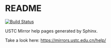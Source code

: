 README
=======

[![Build Status](https://travis-ci.org/ustclug/mirrorhelp.svg?branch=sphinx)](https://travis-ci.org/ustclug/mirrorhelp)

USTC Mirror help pages generated by Sphinx.

Take a look here: https://mirrors.ustc.edu.cn/help/
